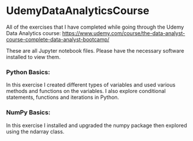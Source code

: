 # UdemyDataAnalyticsCourse

All of the exercises that I have completed while going through the Udemy Data Analytics course: https://www.udemy.com/course/the-data-analyst-course-complete-data-analyst-bootcamp/

These are all Jupyter notebook files. Please have the necessary software installed to view them.

<h3>Python Basics:</h3>

In this exercise I created different types of variables and used various methods and functions on the variables. I also explore conditional statements, functions and iterations in Python.


<h3>NumPy Basics:</h3>

In this exercise I installed and upgraded the numpy package then explored using the ndarray class.
